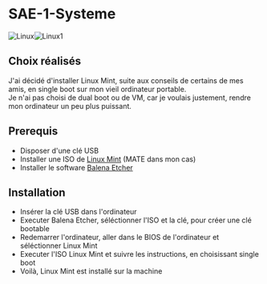 # SAE-1-Systeme

<div style="display:flex; align:center">
  <img src="https://images3.alphacoders.com/116/116875.jpg" alt="Linux" size=30%>
  <img src="https://incubaweb.com/wp-content/uploads/2015/08/Linux-vs-windows.jpg" alt="Linux1" size=100%>
</div>

## Choix réalisés

J'ai décidé d'installer Linux Mint, suite aux conseils de certains de mes amis, en single boot sur mon vieil ordinateur portable.  
Je n'ai pas choisi de dual boot ou de VM, car je voulais justement, rendre mon ordinateur un peu plus puissant.

## Prerequis
- Disposer d'une clé USB
- Installer une ISO de [Linux Mint](https://www.linuxmint.com/download.php) (MATE dans mon cas)
- Installer le software [Balena Etcher](https://etcher.balena.io/#download-etcher)
  
## Installation
- Insérer la clé USB dans l'ordinateur
- Executer Balena Etcher, séléctionner l'ISO et la clé, pour créer une clé bootable
- Redemarrer l'ordinateur, aller dans le BIOS de l'ordinateur et séléctionner Linux Mint
- Executer l'ISO Linux Mint et suivre les instructions, en choisissant single boot
- Voilà, Linux Mint est installé sur la machine
